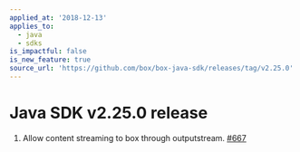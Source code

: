 ```yaml
---
applied_at: '2018-12-13'
applies_to:
  - java
  - sdks
is_impactful: false
is_new_feature: true
source_url: 'https://github.com/box/box-java-sdk/releases/tag/v2.25.0'
---
```


# Java SDK v2.25.0 release

1. Allow content streaming to box through outputstream. [#667](https://github.com/box/box-java-sdk/pull/667) 